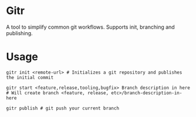 # Gitr

A tool to simplify common git workflows. Supports init, branching and publishing.

# Usage

    gitr init <remote-url> # Initializes a git repository and publishes the initial commit

    gitr start <feature,release,tooling,bugfix> Branch description in here
    # Will create branch <feature, release, etc>/branch-description-in-here

    gitr publish # git push your current branch

